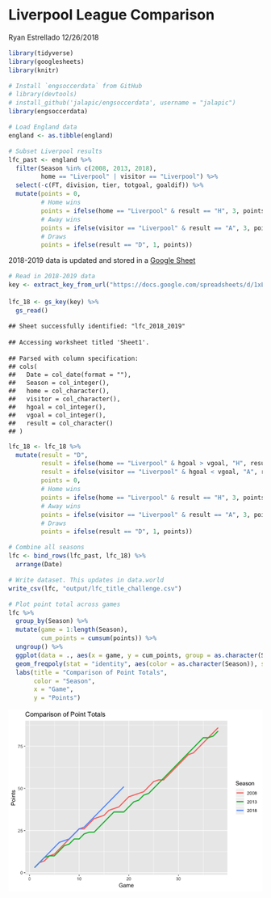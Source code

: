Liverpool League Comparison
================
Ryan Estrellado
12/26/2018

``` r
library(tidyverse) 
library(googlesheets)
library(knitr)
```

``` r
# Install `engsoccerdata` from GitHub
# library(devtools)
# install_github('jalapic/engsoccerdata', username = "jalapic")
library(engsoccerdata)
```

``` r
# Load England data
england <- as.tibble(england)
```

``` r
# Subset Liverpool results 
lfc_past <- england %>% 
  filter(Season %in% c(2008, 2013, 2018), 
         home == "Liverpool" | visitor == "Liverpool") %>% 
  select(-c(FT, division, tier, totgoal, goaldif)) %>% 
  mutate(points = 0, 
         # Home wins
         points = ifelse(home == "Liverpool" & result == "H", 3, points), 
         # Away wins
         points = ifelse(visitor == "Liverpool" & result == "A", 3, points), 
         # Draws
         points = ifelse(result == "D", 1, points)) 
```

2018-2019 data is updated and stored in a [Google Sheet](%22https://docs.google.com/spreadsheets/d/1xLXf6uISIuYE2SOAA267-PBpTlO-11AZrmDJsjq4M_c/edit?usp=sharing%22)

``` r
# Read in 2018-2019 data 
key <- extract_key_from_url("https://docs.google.com/spreadsheets/d/1xLXf6uISIuYE2SOAA267-PBpTlO-11AZrmDJsjq4M_c/edit?usp=sharing") 

lfc_18 <- gs_key(key) %>% 
  gs_read()
```

    ## Sheet successfully identified: "lfc_2018_2019"

    ## Accessing worksheet titled 'Sheet1'.

    ## Parsed with column specification:
    ## cols(
    ##   Date = col_date(format = ""),
    ##   Season = col_integer(),
    ##   home = col_character(),
    ##   visitor = col_character(),
    ##   hgoal = col_integer(),
    ##   vgoal = col_integer(),
    ##   result = col_character()
    ## )

``` r
lfc_18 <- lfc_18 %>% 
  mutate(result = "D",
         result = ifelse(home == "Liverpool" & hgoal > vgoal, "H", result), 
         result = ifelse(visitor == "Liverpool" & hgoal < vgoal, "A", result), 
         points = 0, 
         # Home wins
         points = ifelse(home == "Liverpool" & result == "H", 3, points), 
         # Away wins
         points = ifelse(visitor == "Liverpool" & result == "A", 3, points), 
         # Draws
         points = ifelse(result == "D", 1, points)) 
```

``` r
# Combine all seasons
lfc <- bind_rows(lfc_past, lfc_18) %>% 
  arrange(Date)
```

``` r
# Write dataset. This updates in data.world
write_csv(lfc, "output/lfc_title_challenge.csv")
```

``` r
# Plot point total across games 
lfc %>% 
  group_by(Season) %>%
  mutate(game = 1:length(Season), 
         cum_points = cumsum(points)) %>%
  ungroup() %>% 
  ggplot(data = ., aes(x = game, y = cum_points, group = as.character(Season))) + 
  geom_freqpoly(stat = "identity", aes(color = as.character(Season)), size = 1) + 
  labs(title = "Comparison of Point Totals", 
       color = "Season", 
       x = "Game", 
       y = "Points")
```

![](lfc_league_comparison_files/figure-markdown_github/unnamed-chunk-8-1.png)

